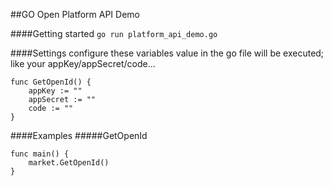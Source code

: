 ##GO Open Platform API Demo

####Getting started
`go run platform_api_demo.go`

####Settings
configure these variables value in the go file will be executed;
like your appKey/appSecret/code...
```
func GetOpenId() {
    appKey := ""
    appSecret := ""
    code := ""
}
```

####Examples
#####GetOpenId
```
func main() {
    market.GetOpenId()
}
```